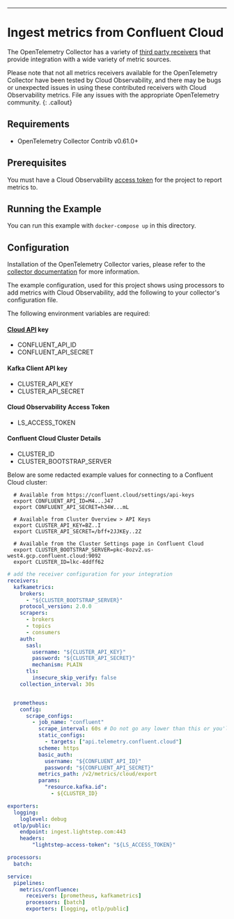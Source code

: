 ---
# Ingest metrics from Confluent Cloud

The OpenTelemetry Collector has a variety of [third party receivers](https://github.com/open-telemetry/opentelemetry-collector-contrib/tree/master/receiver) that provide integration with a wide variety of metric sources.

Please note that not all metrics receivers available for the OpenTelemetry Collector have been tested by Cloud Observability, and there may be bugs or unexpected issues in using these contributed receivers with Cloud Observability metrics. File any issues with the appropriate OpenTelemetry community.
{: .callout}

## Requirements

* OpenTelemetry Collector Contrib v0.61.0+

## Prerequisites

You must have a Cloud Observability [access token](/docs/create-and-manage-access-tokens) for the project to report metrics to.

## Running the Example

You can run this example with `docker-compose up` in this directory. 

## Configuration

Installation of the OpenTelemetry Collector varies, please refer to the [collector documentation](https://opentelemetry.io/docs/collector/) for more information.

The example configuration, used for this project shows using processors to add metrics with Cloud Observability, add the following to your collector's configuration file.

The following environment variables are required:

#### [Cloud API](https://confluent.cloud/settings/api-keys) key
* CONFLUENT_API_ID
* CONFLUENT_API_SECRET

#### Kafka Client API key
* CLUSTER_API_KEY
* CLUSTER_API_SECRET

#### Cloud Observability Access Token
* LS_ACCESS_TOKEN

#### Confluent Cloud Cluster Details
* CLUSTER_ID
* CLUSTER_BOOTSTRAP_SERVER

Below are some redacted example values for connecting to a Confluent Cloud cluster:

```
  # Available from https://confluent.cloud/settings/api-keys
  export CONFLUENT_API_ID=M4...J47
  export CONFLUENT_API_SECRET=h34W...mL

  # Available from Cluster Overview > API Keys
  export CLUSTER_API_KEY=BZ..I
  export CLUSTER_API_SECRET=/bff+2JJKEy..2Z

  # Available from the Cluster Settings page in Confluent Cloud
  export CLUSTER_BOOTSTRAP_SERVER=pkc-8ozv2.us-west4.gcp.confluent.cloud:9092
  export CLUSTER_ID=lkc-4ddff62
```

``` yaml
# add the receiver configuration for your integration
receivers:
  kafkametrics:
    brokers:
      - "${CLUSTER_BOOTSTRAP_SERVER}"
    protocol_version: 2.0.0
    scrapers:
      - brokers
      - topics
      - consumers
    auth:
      sasl:
        username: "${CLUSTER_API_KEY}"
        password: "${CLUSTER_API_SECRET}"
        mechanism: PLAIN
      tls:
        insecure_skip_verify: false
    collection_interval: 30s


  prometheus:
    config:
      scrape_configs:
        - job_name: "confluent"
          scrape_interval: 60s # Do not go any lower than this or you'll hit rate limits
          static_configs:
            - targets: ["api.telemetry.confluent.cloud"]
          scheme: https
          basic_auth:
            username: "${CONFLUENT_API_ID}"
            password: "${CONFLUENT_API_SECRET}"
          metrics_path: /v2/metrics/cloud/export
          params:
            "resource.kafka.id":
              - ${CLUSTER_ID}

exporters:
  logging:
    loglevel: debug
  otlp/public:
    endpoint: ingest.lightstep.com:443
    headers:
        "lightstep-access-token": "${LS_ACCESS_TOKEN}"

processors:
  batch:

service:
  pipelines:
    metrics/confluence:
      receivers: [prometheus, kafkametrics]
      processors: [batch]
      exporters: [logging, otlp/public]
```
